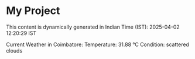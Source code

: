 # My Project

This content is dynamically generated in Indian Time (IST): 2025-04-02 12:20:29 IST


Current Weather in Coimbatore:
Temperature: 31.88 °C
Condition: scattered clouds

